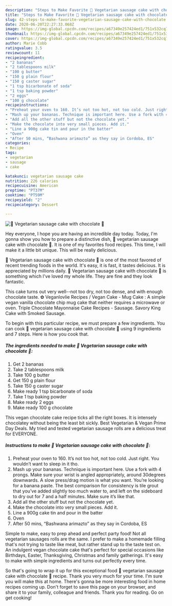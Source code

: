 ```yaml
---
description: "Steps to Make Favorite 🍌 Vegetarian sausage cake with chocolate 🍌"
title: "Steps to Make Favorite 🍌 Vegetarian sausage cake with chocolate 🍌"
slug: 42-steps-to-make-favorite-vegetarian-sausage-cake-with-chocolate
date: 2020-06-20T22:27:33.068Z
image: https://img-global.cpcdn.com/recipes/a67349e257424ed1/751x532cq70/🍌-vegetarian-sausage-cake-with-chocolate-🍌-recipe-main-photo.jpg
thumbnail: https://img-global.cpcdn.com/recipes/a67349e257424ed1/751x532cq70/🍌-vegetarian-sausage-cake-with-chocolate-🍌-recipe-main-photo.jpg
cover: https://img-global.cpcdn.com/recipes/a67349e257424ed1/751x532cq70/🍌-vegetarian-sausage-cake-with-chocolate-🍌-recipe-main-photo.jpg
author: Marie Cobb
ratingvalue: 3.5
reviewcount: 11
recipeingredient:
- "2 bananas"
- "2 tablespoons milk"
- "100 g butter"
- "150 g plain flour"
- "150 g caster sugar"
- "1 tsp bicarbonate of soda"
- "1 tsp baking powder"
- "2 eggs"
- "100 g chocolate"
recipeinstructions:
- "Preheat your oven to 160. It’s not too hot, not too cold. Just right. You wouldn’t want to sleep in it tho."
- "Mash up your bananas. Technique is important here. Use a fork with 4 prongs. Make sure your wrist is angled appropriately, around 30degrees downwards. A slow press/drag motion is what you want. You’re looking for a banana paste. The best comparison for consistency is tile grout that you’ve added slightly too much water to, and left on the sideboard to dry out for 7 and a half minutes. Make sure it’s like that."
- "Add all the other stuff but not the chocolate yet."
- "Make the chocolate into very small pieces. Add it."
- "Line a 900g cake tin and pour in the batter"
- "Oven"
- "After 50 mins, “Bashwana arimazto” as they say in Cordoba, ES"
categories:
- Recipe
tags:
- vegetarian
- sausage
- cake

katakunci: vegetarian sausage cake 
nutrition: 226 calories
recipecuisine: American
preptime: "PT37M"
cooktime: "PT59M"
recipeyield: "2"
recipecategory: Dessert

---
```



![🍌 Vegetarian sausage cake with chocolate 🍌](https://img-global.cpcdn.com/recipes/a67349e257424ed1/751x532cq70/🍌-vegetarian-sausage-cake-with-chocolate-🍌-recipe-main-photo.jpg)

Hey everyone, I hope you are having an incredible day today. Today, I'm gonna show you how to prepare a distinctive dish, 🍌 vegetarian sausage cake with chocolate 🍌. It is one of my favorites food recipes. This time, I will make it a little bit unique. This will be really delicious.

🍌 Vegetarian sausage cake with chocolate 🍌 is one of the most favored of recent trending foods in the world. It's easy, it is fast, it tastes delicious. It is appreciated by millions daily. 🍌 Vegetarian sausage cake with chocolate 🍌 is something which I've loved my whole life. They are fine and they look fantastic.

This cake turns out very well--not too dry, not too dense, and with enough chocolate taste. ✿ Veganlovlie Recipes / Vegan Cake - Mug Cake : A simple vegan vanilla chocolate chip mug cake that neither requires a microwave or oven. Triple Chocolate Mayonnaise Cake Recipes - Sausage. Savory King Cake with Smoked Sausage.


To begin with this particular recipe, we must prepare a few ingredients. You can cook 🍌 vegetarian sausage cake with chocolate 🍌 using 9 ingredients and 7 steps. Here is how you cook that.

<!--inarticleads1-->

##### The ingredients needed to make 🍌 Vegetarian sausage cake with chocolate 🍌:

1. Get 2 bananas
1. Take 2 tablespoons milk
1. Take 100 g butter
1. Get 150 g plain flour
1. Take 150 g caster sugar
1. Make ready 1 tsp bicarbonate of soda
1. Take 1 tsp baking powder
1. Make ready 2 eggs
1. Make ready 100 g chocolate


This vegan chocolate cake recipe ticks all the right boxes. It is intensely chocolatey without being the least bit sickly. Best Vegetarian &amp; Vegan Prime Day Deals. My tried and tested vegetarian sausage rolls are a delicious treat for EVERYONE. 

<!--inarticleads2-->

##### Instructions to make 🍌 Vegetarian sausage cake with chocolate 🍌:

1. Preheat your oven to 160. It’s not too hot, not too cold. Just right. You wouldn’t want to sleep in it tho.
1. Mash up your bananas. Technique is important here. Use a fork with 4 prongs. Make sure your wrist is angled appropriately, around 30degrees downwards. A slow press/drag motion is what you want. You’re looking for a banana paste. The best comparison for consistency is tile grout that you’ve added slightly too much water to, and left on the sideboard to dry out for 7 and a half minutes. Make sure it’s like that.
1. Add all the other stuff but not the chocolate yet.
1. Make the chocolate into very small pieces. Add it.
1. Line a 900g cake tin and pour in the batter
1. Oven
1. After 50 mins, “Bashwana arimazto” as they say in Cordoba, ES


Simple to make, easy to prep ahead and perfect party food! Not all vegetarian sausages rolls are the same. I prefer to make a homemade filling that&#39;s not trying to taste like meat, but rather stand up to the taste test on. An indulgent vegan chocolate cake that&#39;s perfect for special occasions like Birthdays, Easter, Thanksgiving, Christmas and family gatherings. It&#39;s easy to make with simple ingredients and turns out perfectly every time. 

So that's going to wrap it up for this exceptional food 🍌 vegetarian sausage cake with chocolate 🍌 recipe. Thank you very much for your time. I'm sure you will make this at home. There's gonna be more interesting food in home recipes coming up. Don't forget to save this page on your browser, and share it to your family, colleague and friends. Thank you for reading. Go on get cooking!

